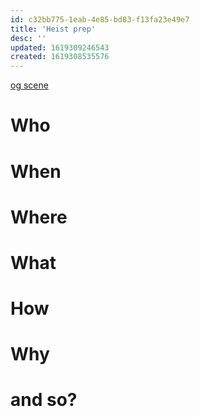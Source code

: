 ```yaml
---
id: c32bb775-1eab-4e85-bd83-f13fa23e49e7
title: 'Heist prep'
desc: ''
updated: 1619309246543
created: 1619308535576
---
```

[og scene](https://github.com/9ae/ace/blob/master/chapters/04.md#harts-prepping)

# Who

# When

# Where

# What

# How

# Why

# and so?
